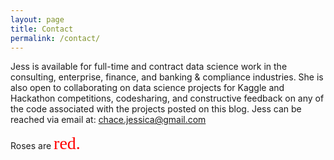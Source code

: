 ```yaml
---
layout: page
title: Contact
permalink: /contact/
---
```


Jess is available for full-time and contract data science work in the consulting, enterprise, finance, and banking & compliance industries.  She is also open to collaborating on data science projects for Kaggle and Hackathon competitions, codesharing, and constructive feedback on any of the code associated with the projects posted on this blog.  Jess can be reached via email at: <a href="mailto:chace.jessica@gmail.com">chace.jessica@gmail.com</a>

Roses are <span style="color:red; font-family:Georgia; font-size:2em;">red.</span>
